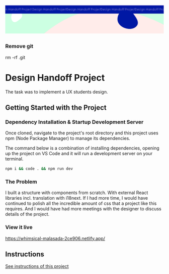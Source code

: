 <h1 align="center">
  <a href="">
    <img src="/src/assets/design-handoff.svg" alt="Project Banner Image">
  </a>
</h1>

### Remove git

rm -rf .git

# Design Handoff Project

The task was to implement a UX students design.

## Getting Started with the Project

### Dependency Installation & Startup Development Server

Once cloned, navigate to the project's root directory and this project uses npm (Node Package Manager) to manage its dependencies.

The command below is a combination of installing dependencies, opening up the project on VS Code and it will run a development server on your terminal.

```bash
npm i && code . && npm run dev
```

### The Problem

I built a structure with components from scratch. With external React libraries incl. translation with i18next. If I had more time, I would have continued to polish all the incredible amount of css that a project like this requires. And I would have had more meetings with the designer to discuss details of the project.

### View it live

https://whimsical-malasada-2ce906.netlify.app/

## Instructions

<a href="instructions.md">
   See instructions of this project
  </a>
